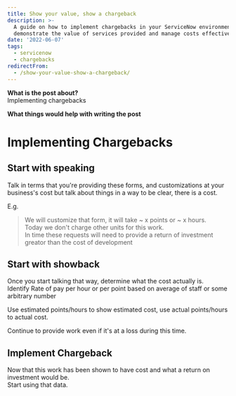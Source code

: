 ```yaml
---
title: Show your value, show a chargeback
description: >-
  A guide on how to implement chargebacks in your ServiceNow environment to
  demonstrate the value of services provided and manage costs effectively.
date: '2022-06-07'
tags: 
  - servicenow
  - chargebacks
redirectFrom:
  - /show-your-value-show-a-chargeback/
---
```


<!--StartFragment-->

**What is the post about?**\
Implementing chargebacks

**What things would help with writing the post**

# Implementing Chargebacks

## Start with speaking

Talk in terms that you're providing these forms, and customizations at your business's cost but talk about things in a way to be clear, there is a cost.

E.g.

> We will customize that form, it will take \~ x points or \~ x hours.\
> Today we don't charge other units for this work.\
> In time these requests will need to provide a return of investment greator than the cost of development

## Start with showback

Once you start talking that way, determine what the cost actually is.\
Identify Rate of pay per hour or per point based on average of staff or some arbitrary number

Use estimated points/hours to show estimated cost, use actual points/hours to actual cost.

Continue to provide work even if it's at a loss during this time.

## Implement Chargeback

Now that this work has been shown to have cost and what a return on investment would be.\
Start using that data.

<!--EndFragment-->